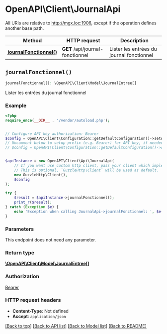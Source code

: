 # OpenAPI\Client\JournalApi

All URIs are relative to http://mgx.loc:1906, except if the operation defines another base path.

| Method | HTTP request | Description |
| ------------- | ------------- | ------------- |
| [**journalFonctionnel()**](JournalApi.md#journalFonctionnel) | **GET** /api/journal-fonctionnel | Lister les entrées du journal fonctionnel |


## `journalFonctionnel()`

```php
journalFonctionnel(): \OpenAPI\Client\Model\JournalEntree[]
```

Lister les entrées du journal fonctionnel

### Example

```php
<?php
require_once(__DIR__ . '/vendor/autoload.php');


// Configure API key authorization: Bearer
$config = OpenAPI\Client\Configuration::getDefaultConfiguration()->setApiKey('Authorization', 'YOUR_API_KEY');
// Uncomment below to setup prefix (e.g. Bearer) for API key, if needed
// $config = OpenAPI\Client\Configuration::getDefaultConfiguration()->setApiKeyPrefix('Authorization', 'Bearer');


$apiInstance = new OpenAPI\Client\Api\JournalApi(
    // If you want use custom http client, pass your client which implements `GuzzleHttp\ClientInterface`.
    // This is optional, `GuzzleHttp\Client` will be used as default.
    new GuzzleHttp\Client(),
    $config
);

try {
    $result = $apiInstance->journalFonctionnel();
    print_r($result);
} catch (Exception $e) {
    echo 'Exception when calling JournalApi->journalFonctionnel: ', $e->getMessage(), PHP_EOL;
}
```

### Parameters

This endpoint does not need any parameter.

### Return type

[**\OpenAPI\Client\Model\JournalEntree[]**](../Model/JournalEntree.md)

### Authorization

[Bearer](../../README.md#Bearer)

### HTTP request headers

- **Content-Type**: Not defined
- **Accept**: `application/json`

[[Back to top]](#) [[Back to API list]](../../README.md#endpoints)
[[Back to Model list]](../../README.md#models)
[[Back to README]](../../README.md)
